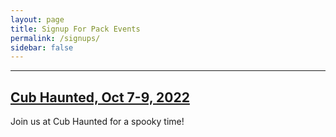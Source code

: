 ```yaml
---
layout: page
title: Signup For Pack Events
permalink: /signups/
sidebar: false
---
```


************
## [Cub Haunted, Oct 7-9, 2022](https://cub-haunted-weekend-2022.cheddarup.com)
Join us at Cub Haunted for a spooky time!

<!--
## [Pay 2021-22 Pack Dues](https://pack-150-registration-2021-22.cheddarup.com)
Click the above link and add one _Scout Registration_ for each Cub Scout in your family. Make sure to fill in the correct answers when prompted.
-->
